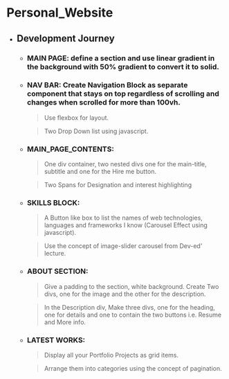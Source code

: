 # Personal_Website

- ## Development Journey

  - ### MAIN PAGE: define a section and use linear gradient in the background with 50% gradient to convert it to solid.
  - ### NAV BAR: Create Navigation Block as separate component that stays on top regardless of scrolling and changes when scrolled for more than 100vh.

    > Use flexbox for layout.

    > Two Drop Down list using javascript.

  - ### MAIN_PAGE_CONTENTS:

    > One div container, two nested divs one for the main-title, subtitle and one for the Hire me button.

    > Two Spans for Designation and interest highlighting

  - ### SKILLS BLOCK:

    > A Button like box to list the names of web technologies, languages and frameworks I know (Carousel Effect using javascript).

    > Use the concept of image-slider carousel from Dev-ed' lecture.

  - ### ABOUT SECTION:

    > Give a padding to the section, white background.
    > Create Two divs, one for the image and the other for the description.

    > In the Description div, Make three divs, one for the heading, one for details and one to contain the two buttons i.e. Resume and More info.

  - ### LATEST WORKS:

    > Display all your Portfolio Projects as grid items.

    > Arrange them into categories using the concept of pagination.
